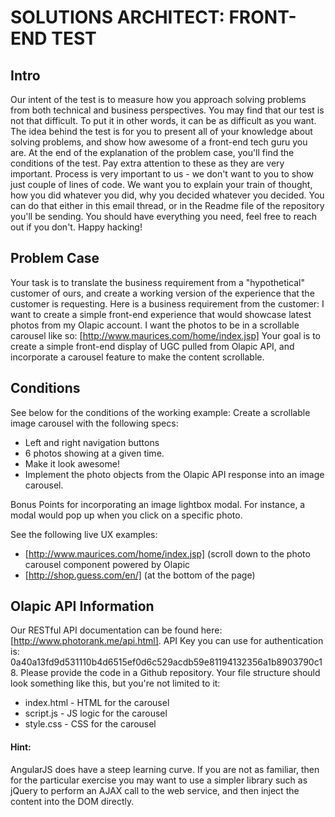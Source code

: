 # SOLUTIONS ARCHITECT: FRONT-END TEST
## Intro
Our intent of the test is to measure how you approach solving problems from both technical and business perspectives. You may find that our test is not that difficult. To put it in other words, it can be as difficult as you want. The idea behind the test is for you to present all of your knowledge about solving problems, and show how awesome of a front-end tech guru you are.
At the end of the explanation of the problem case, you'll find the conditions of the test. Pay extra attention to these as they are very important.
Process is very important to us - we don't want to you to show just couple of lines of code. We want you to explain your train of thought, how you did whatever you did, why you decided whatever you decided. You can do that either in this email thread, or in the Readme file of the repository you'll be sending.
You should have everything you need, feel free to reach out if you don't. Happy hacking!

## Problem Case
Your task is to translate the business requirement from a "hypothetical" customer of ours, and create a working version of the experience that the customer is requesting.
Here is a business requirement from the customer:
I want to create a simple front-end experience that would showcase latest photos from my Olapic account. I want the photos to be in a scrollable
carousel like so: [http://www.maurices.com/home/index.jsp]
Your goal is to create a simple front-end display of UGC pulled from Olapic API, and incorporate a carousel feature to make the content
scrollable.

## Conditions
See below for the conditions of the working example:
Create a scrollable image carousel with the following specs:
  - Left and right navigation buttons
  - 6 photos showing at a given time.
  - Make it look awesome!
  - Implement the photo objects from the Olapic API response into an image carousel.

Bonus Points for incorporating an image lightbox modal. For instance, a modal would pop up when you click on a specific photo.

See the following live UX examples:
  - [http://www.maurices.com/home/index.jsp] (scroll down to the photo carousel component powered by Olapic
  - [http://shop.guess.com/en/] (at the bottom of the page)

## Olapic API Information
Our RESTful API documentation can be found here: [http://www.photorank.me/api.html].
API Key you can use for authentication is: 0a40a13fd9d531110b4d6515ef0d6c529acdb59e81194132356a1b8903790c18.
Please provide the code in a Github repository. Your file structure should look something like this, but you're not limited to it:
  - index.html - HTML for the carousel
  - script.js - JS logic for the carousel
  - style.css - CSS for the carousel
#### Hint:
AngularJS does have a steep learning curve. If you are not as familiar, then for the particular exercise you may want to use a simpler library such
as jQuery to perform an AJAX call to the web service, and then inject the content into the DOM directly.
